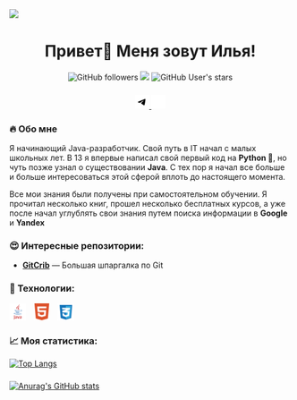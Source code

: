
<img src="https://i.pinimg.com/originals/28/2d/7d/282d7d14a8b622dbff8cc0c43a5539fa.gif">

<h1 align="center">Привет👋 Меня зовут Илья!</h1>

<div align="center">
  <img alt="GitHub followers" src="https://img.shields.io/github/followers/ilezzov-code">
  <img src="https://komarev.com/ghpvc/?username=ilezzov-code&color=orange"/>
  <img alt="GitHub User's stars" src="https://img.shields.io/github/stars/ilezzov-code">

</div>

###

<div align="center">
  <a href="https://t.me/ilezovofficial">
    <img src="https://raw.githubusercontent.com/ilezzov-code/ilezzov-code/aa47ccb88cde93b917537af6b2eb1210d2798f49/img/tgWhite.svg" height="25">
  </a>
  <a href="https://vk.com/ilezovofficial">
    <img src="https://raw.githubusercontent.com/ilezzov-code/ilezzov-code/aa47ccb88cde93b917537af6b2eb1210d2798f49/img/vkWhite.svg" height="25">
  </a>
</div>

### 🔥 Обо мне

Я начинающий Java-разработчик. Свой путь в IT начал с малых школьных лет. В 13 я впервые написал свой первый код на **Python 🐍**, но чуть позже узнал о существовании **Java**. С тех пор я начал все больше и больше интересоваться этой сферой вплоть до настоящего момента. 

Все мои знания были получены при самостоятельном обучении. Я прочитал несколько книг, прошел несколько бесплатных курсов, а уже после начал углублять свои знания путем поиска информации в **Google** и **Yandex**

### 😍 Интересные репозитории:

- **[GitCrib](https://github.com/ilezzov-code/GitCrib)** — Большая шпаргалка по Git

###

### 👾 Технологии:

<div>
  <img src="https://raw.githubusercontent.com/ilezzov-code/ilezzov-code/514922e3eb0d599db87d600c87db9ad33c72ff4b/img/java.svg" height="30">
  <img width="5">
  <img src="https://raw.githubusercontent.com/ilezzov-code/ilezzov-code/514922e3eb0d599db87d600c87db9ad33c72ff4b/img/html5.svg" height="30">
  <img width="5">
  <img src="https://raw.githubusercontent.com/ilezzov-code/ilezzov-code/514922e3eb0d599db87d600c87db9ad33c72ff4b/img/css.svg" height="30">
</div>


### 📈 Моя статистика:
[![Top Langs](https://github-readme-stats.vercel.app/api/top-langs/?username=ilezzov-code&layout=compact)](https://github.com/anuraghazra/github-readme-stats)

###

[![Anurag's GitHub stats](https://github-readme-stats.vercel.app/api?username=ilezzov-code)](https://github.com/anuraghazra/github-readme-stats)

